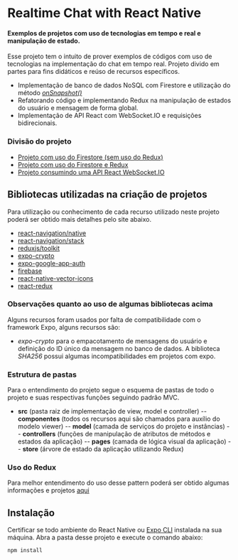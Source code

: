 # Realtime Chat with React Native
#### Exemplos de projetos com uso de tecnologias em tempo e real e manipulação de estado.

Esse projeto tem o intuito de prover exemplos de códigos com uso de tecnologias na implementação do chat em tempo real. Projeto divido em partes para fins didáticos e reúso de recursos específicos.

- Implementação de banco de dados NoSQL com Firestore e utilização do método [_onSnapshot()_](https://firebase.google.com/docs/firestore/query-data/listen) 
- Refatorando código e implementando Redux na manipulação de estados do usuário e mensagem de forma global.
- Implementação de API React com WebSocket.IO e requisições bidirecionais.

### Divisão do projeto

- [Projeto com uso do Firestore (sem uso do Redux)](https://github.com/wilsonfalcao/realtime-chat/tree/redux)
- [Projeto com uso do Firestore e Redux](https://github.com/wilsonfalcao/realtime-chat/tree/firebase)
- [Projeto consumindo uma API React WebSocket.IO](https://github.com/wilsonfalcao/realtime-chat-socket)

## Bibliotecas utilizadas na criação de projetos

Para utilização ou conhecimento de cada recurso utilizado neste projeto poderá ser obtido mais detalhes pelo site abaixo.

- [react-navigation/native](https://reactnavigation.org/)
- [react-navigation/stack](https://reactnavigation.org/docs/stack-navigator/)
- [reduxjs/toolkit](https://redux-toolkit.js.org/)
- [expo-crypto](https://docs.expo.dev/versions/latest/sdk/crypto/)
- [expo-google-app-auth](https://docs.expo.dev/versions/latest/sdk/google/)
- [firebase](https://github.com/firebase/firebase-js-sdk)
- [react-native-vector-icons](https://github.com/oblador/react-native-vector-icons)
- [react-redux](https://react-redux.js.org/)

### Observações quanto ao uso de algumas bibliotecas acima

Alguns recursos foram usados por falta de compatibilidade com o framework Expo, alguns recursos são:
- _expo-crypto_ para o empacotamento de mensagens do usuário e definição do ID único da mensagem no banco de dados. A biblioteca _SHA256_ possui algumas incompatibilidades em projetos com expo. 

### Estrutura de pastas

Para o entendimento do projeto segue o esquema de pastas de todo o projeto e suas respectivas funções seguindo padrão MVC.

- **src** (pasta raiz de implementação de view, model e controller)
-- **componentes** (todos os recursos aqui são chamados para auxílio do modelo viewer)
-- **model** (camada de serviços do projeto e instâncias)
-- **controllers** (funções de manipulação de atributos de métodos e estados da aplicação)
-- **pages** (camada de lógica visual da aplicação)
-- **store** (árvore de estado da aplicação utilizando Redux)


### Uso do Redux

Para melhor entendimento do uso desse pattern poderá ser obtido algumas informações e projetos [aqui](https://github.com/wilsonfalcao/react-native-redux-example1)

## Instalação

Certificar se todo ambiente do React Native ou [Expo CLI](https://reactnative.dev/docs/environment-setup) instalada na sua máquina.
Abra a pasta desse projeto e execute o comando abaixo:
```sh
npm install
```
